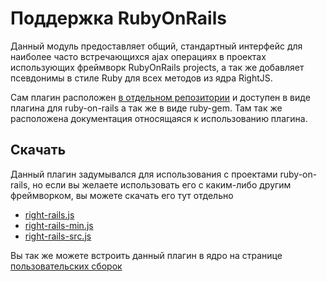 # Поддержка RubyOnRails

Данный модуль предоставляет общий, стандартный интерфейс для наиболее часто встречающихся
ajax операциях в проектах использующих фреймворк RubyOnRails projects, а так же добавляет
псевдонимы в стиле Ruby для всех методов из ядра RightJS.

Сам плагин расположен [в отдельном репозитории](http://github.com/MadRabbit/right-rails) и
доступен в виде плагина для ruby-on-rails а так же в виде ruby-gem. Там так же расположена
документация относящаяся к использованию плагина.

## Скачать

Данный плагин задумывался для использования с проектами ruby-on-rails, но если вы желаете
использовать его с каким-либо другим фреймворком, вы можете скачать его тут отдельно

* [right-rails.js](/builds/goods/right-rails.js)
* [right-rails-min.js](/builds/goods/right-rails-min.js)
* [right-rails-src.js](/builds/goods/right-rails-src.js)

Вы так же можете встроить данный плагин в ядро на странице
[пользовательских сборок](<%= builds_path %>)